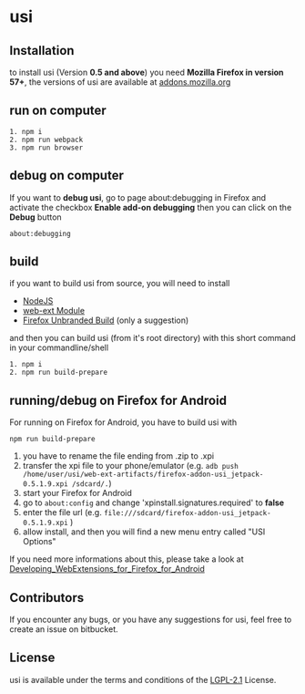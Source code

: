 # usi

## Installation

to install usi (Version **0.5 and above**) you need **Mozilla Firefox in version 57+**, 
the versions of usi are available at [addons.mozilla.org](https://addons.mozilla.org/de/firefox/addon/userunified-script-injector/)

## run on computer
```
1. npm i
2. npm run webpack
3. npm run browser
```

## debug on computer
If you want to **debug usi**, go to page about:debugging in Firefox
and activate the checkbox **Enable add-on debugging**
then you can click on the **Debug** button
```
about:debugging
```

## build
if you want to build usi from source, you will need to install 
* [NodeJS](https://nodejs.org)
* [web-ext Module](https://github.com/mozilla/web-ext)
* [Firefox Unbranded Build](https://wiki.mozilla.org/Add-ons/Extension_Signing#Latest_Builds) (only a suggestion)

and then you can build usi (from it's root directory) with this short command in your commandline/shell
```
1. npm i
2. npm run build-prepare
```

## running/debug on Firefox for Android
For running on Firefox for Android, you have to build usi with
```
npm run build-prepare
```
1. you have to rename the file ending from .zip to .xpi
2. transfer the xpi file to your phone/emulator (e.g. `adb push /home/user/usi/web-ext-artifacts/firefox-addon-usi_jetpack-0.5.1.9.xpi /sdcard/.`)
3. start your Firefox for Android
4. go to `about:config` and change 'xpinstall.signatures.required' to **false**
5. enter the file url (e.g. `file:///sdcard/firefox-addon-usi_jetpack-0.5.1.9.xpi` )
6. allow install, and then you will find a new menu entry called "USI Options"

If you need more informations about this, please take a look at [Developing_WebExtensions_for_Firefox_for_Android](https://developer.mozilla.org/en-US/Add-ons/WebExtensions/Developing_WebExtensions_for_Firefox_for_Android)

## Contributors

If you encounter any bugs, or you have any suggestions for usi, feel free to create an issue on bitbucket.

## License

usi is available under the terms and conditions of the [LGPL-2.1](https://opensource.org/licenses/LGPL-2.1) License.